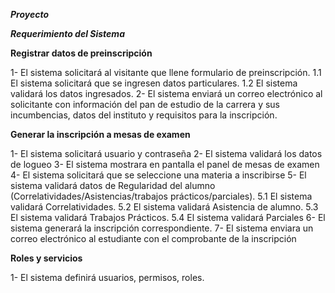 ***Proyecto***

***Requerimiento del Sistema***

**Registrar datos de preinscripción**

1- El sistema solicitará al visitante que llene formulario de preinscripción.
1.1 El sistema solicitará que se ingresen datos particulares.
1.2 El sistema validará los datos ingresados.
2- El sistema enviará un correo electrónico al solicitante con información del pan de estudio de la carrera y sus incumbencias, datos del instituto y requisitos para la inscripción. 


**Generar la inscripción a mesas de examen**

1- El sistema solicitará usuario y contraseña
2- El sistema validará los datos de logueo
3- El sistema mostrara en pantalla el panel de mesas de examen
4- El sistema solicitará que se seleccione una materia a inscribirse
5- El sistema validará datos de Regularidad del alumno (Correlatividades/Asistencias/trabajos     prácticos/parciales).
5.1 El sistema validará Correlatividades.
5.2 El sistema validará Asistencia de alumno.
5.3 El sistema validará Trabajos Prácticos. 
5.4 El sistema validará Parciales
6- El sistema generará la inscripción correspondiente.
7- El sistema enviara un correo electrónico al estudiante con el comprobante de la inscripción

**Roles y servicios**

1- El sistema definirá usuarios, permisos, roles.
